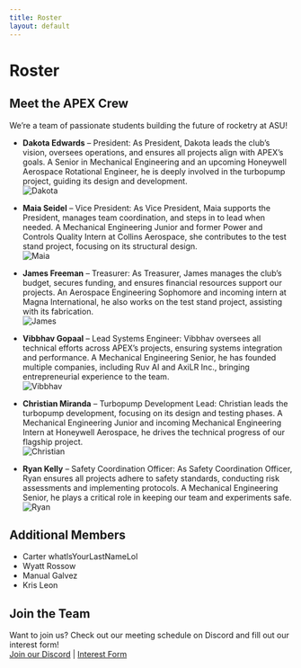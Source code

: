 ```yaml
---
title: Roster
layout: default
---
```


# Roster

## Meet the APEX Crew
We’re a team of passionate students building the future of rocketry at ASU!

- **Dakota Edwards** – President: As President, Dakota leads the club’s vision, oversees operations, and ensures all projects align with APEX’s goals. A Senior in Mechanical Engineering and an upcoming Honeywell Aerospace Rotational Engineer, he is deeply involved in the turbopump project, guiding its design and development.  
  ![Dakota](https://media.giphy.com/media/3o7TKz2b3eB22b4YbK/giphy.gif)  

- **Maia Seidel** – Vice President: As Vice President, Maia supports the President, manages team coordination, and steps in to lead when needed. A Mechanical Engineering Junior and former Power and Controls Quality Intern at Collins Aerospace, she contributes to the test stand project, focusing on its structural design.  
  ![Maia](https://media.giphy.com/media/l0HlMnPrJefVNHdte/giphy.gif)  

- **James Freeman** – Treasurer: As Treasurer, James manages the club’s budget, secures funding, and ensures financial resources support our projects. An Aerospace Engineering Sophomore and incoming intern at Magna International, he also works on the test stand project, assisting with its fabrication.  
  ![James](https://media.giphy.com/media/26ufnwz3wDUli7GU0/giphy.gif)  

- **Vibbhav Gopaal** – Lead Systems Engineer: Vibbhav oversees all technical efforts across APEX’s projects, ensuring systems integration and performance. A Mechanical Engineering Senior, he has founded multiple companies, including Ruv AI and AxiLR Inc., bringing entrepreneurial experience to the team.  
  ![Vibbhav](https://media.giphy.com/media/26ufnwz3wDUli7GU0/giphy.gif)  

- **Christian Miranda** – Turbopump Development Lead: Christian leads the turbopump development, focusing on its design and testing phases. A Mechanical Engineering Junior and incoming Mechanical Engineering Intern at Honeywell Aerospace, he drives the technical progress of our flagship project.  
  ![Christian](https://media.giphy.com/media/xT5LMWnJ1xR7h9eHDi/giphy.gif)  

- **Ryan Kelly** – Safety Coordination Officer: As Safety Coordination Officer, Ryan ensures all projects adhere to safety standards, conducting risk assessments and implementing protocols. A Mechanical Engineering Senior, he plays a critical role in keeping our team and experiments safe.  
  ![Ryan](https://media.giphy.com/media/l0HlMnPrJefVNHdte/giphy.gif)  

## Additional Members
- Carter whatIsYourLastNameLol  
- Wyatt Rossow  
- Manual Galvez  
- Kris Leon  

## Join the Team
Want to join us? Check out our meeting schedule on Discord and fill out our interest form!  
[Join our Discord](https://discord.gg/QUuRBZFd) | [Interest Form](https://docs.google.com/forms/d/e/1FAIpQLSetCSo3qPH0vZY5SkkZkFrHTlZe1MrBMkFabVqSG0ugdA98mA/viewform?usp=sharing)
